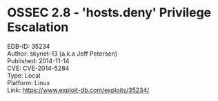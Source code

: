 OSSEC 2.8 - 'hosts.deny' Privilege Escalation
=============================================

EDB-ID: 35234</br>
Author: skynet-13 (a.k.a Jeff Petersen)</br>
Published: 2014-11-14</br>
CVE: CVE-2014-5284</br>
Type: Local</br>
Platform: Linux</br>
Link: <https://www.exploit-db.com/exploits/35234/></br>

